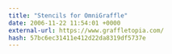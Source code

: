 ```yaml
---
title: "Stencils for OmniGraffle"
date: 2006-11-22 11:54:01 +0000
external-url: https://www.graffletopia.com/
hash: 57bc6ec31411e412d22da8319df5737e
---
```



